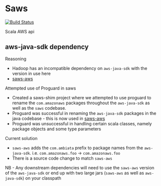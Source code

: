 Saws
======

[![Build Status](https://travis-ci.org/ambiata/saws.png)](https://travis-ci.org/ambiata/saws)

Scala AWS api

aws-java-sdk dependency
-----------------------
Reasoning
- Hadoop has an incompatible dependency on `aws-java-sdk` with the version in use here
- [saws-aws](https://github.com/ambiata/saws-aws/blob/master/README.md#reasoning)

Attempted use of Proguard in saws
- Created a saws-shim project where we attempted to use proguard to rename the `com.amazonaws` packages throughout the `aws-java-sdk` as well as the `saws` codebase.
- Proguard was successful in renaming the `aws-java-sdk` packages in the java codebase - this is now used in [saws-aws](https://github.com/ambiata/saws-aws)
- Proguard was unsuccessful in handling certain scala classes, namely package objects and some type parameters

Current solution
- `saws-aws` adds the `com.ambiata` prefix to package names from the `aws-java-sdk`. i.e. `com.amazonaws.foo` -> `com.amazonaws.foo`
- There is a source code change to match `saws-aws`

NB - Any downstream dependencies will need to use the `saws-aws` version of the `aws-java-sdk` or end up with two large jars (`saws-aws` as well as `aws-java-sdk`) on your classpath
